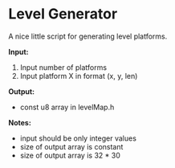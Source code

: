 # Level Generator

A nice little script for generating level platforms.

**Input:**
1. Input number of platforms
2. Input platform X in format (x, y, len)

**Output:**
- const u8 array in levelMap.h
	

**Notes:**
- input should be only integer values
- size of output array is constant
- size of output array is 32 * 30
